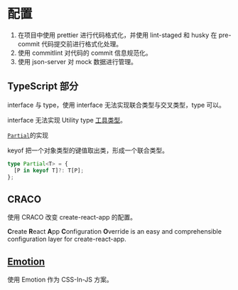 # 配置

1. 在项目中使用 prettier 进行代码格式化，并使用 lint-staged 和 husky 在 pre-commit 代码提交前进行格式化处理。
2. 使用 commitlint 对代码的 commit 信息规范化。
3. 使用 json-server 对 mock 数据进行管理。

## TypeScript 部分

interface 与 type，使用 interface 无法实现联合类型与交叉类型，type 可以。

interface 无法实现 Utility type [工具类型](http://www.patrickzhong.com/TypeScript/zh/reference/utility-types.html#实用工具类型)。

[`Partial`](http://www.patrickzhong.com/TypeScript/zh/reference/utility-types.html#partialtype)的实现

keyof 把一个对象类型的键值取出类，形成一个联合类型。

```ts
type Partial<T> = {
  [P in keyof T]?: T[P];
};
```

## CRACO

使用 CRACO 改变 create-react-app 的配置。

**C**reate **R**eact **A**pp **C**onfiguration **O**verride is an easy and comprehensible configuration layer for create-react-app.

## [Emotion](https://emotion.sh/docs/install)

使用 Emotion 作为 CSS-In-JS 方案。
